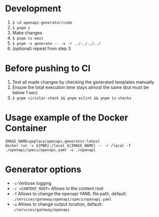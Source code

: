 # Development

1. `$ cd openapi-generator/code`
2. `$ pnpm i`
3. Make changes
4. `$ pnpm ts-emit`
5. `$ pnpm -s generate -- -v -r ../../../../`
6. (optional) repeat from step 3

# Before pushing to CI

1. Test all made changes by checking the generated templates manually
2. Ensure the total execution time stays almost the same (but must be below 1 sec)
3. `$ pnpm circular-check && pnpm eslint && pnpm ts-checks`

# Usage example of the Docker Container

```shell
IMAGE_NAME=goplace/openapi-generator:latest
docker run -v ${PWD}:/local ${IMAGE_NAME} -- -r /local -f ./openapi/specs/openapi.yaml -o ./openapi
```

# Generator options

- `-v` Verbose logging
- `-r <CONTENT_ROOT>` Allows to the content root
- `-f` Allows to change the openapi YAML file path, default: `./services/gateway/openapi/specs/openapi.yaml`
- `-o` Allows to change output location, default: `./services/gateway/openapi`
